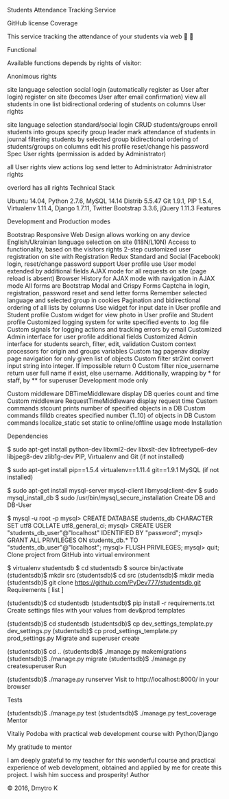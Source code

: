 Students Attendance Tracking Service

GitHub license Coverage


This service tracking the attendance of your students via web    :busts_in_silhouette: :eyes:


Functional

Available functions depends by rights of visitor:

Anonimous rights

site language selection
social login (automatically register as User after login)
register on site (becomes User after email confirmation)
view all students in one list
bidirectional ordering of students on columns
User rights

site language selection
standard/social login
CRUD students/groups
enroll students into groups
specify group leader
mark attendance of students in journal
filtering students by selected group
bidirectional ordering of students/groups on columns
edit his profile
reset/change his password
Spec User rights (permission is added by Administrator)

all User rights
view actions log
send letter to Administrator
Administrator rights

overlord has all rights
Technical Stack

Ubuntu 14.04, Python 2.7.6, MySQL 14.14 Distrib 5.5.47
Git 1.9.1, PIP 1.5.4, Virtualenv 1.11.4,
Django 1.7.11, Twitter Bootstrap 3.3.6, jQuery 1.11.3
Features

Development and Production modes

Bootstrap Responsive Web Design allows working on any device
English/Ukrainian language selection on site (I18N/L10N)
Access to functionality, based on the visitors rights
2-step customized user registration on site with Registration Redux
Standard and Social (Facebook) login, reset/change password support
User profile use User model extended by additional fields
AJAX mode for all requests on site (page reload is absent)
Browser History for AJAX mode with navigation in AJAX mode
All forms are Bootstrap Modal and Crispy Forms
Captcha in login, registration, password reset and send letter forms
Remember selected language and selected group in cookies
Pagination and bidirectional ordering of all lists by columns
Use widget for input date in User profile and Student profile
Custom widget for view photo in User profile and Student profile
Customized logging system for write specified events to .log file
Custom signals for logging actions and tracking errors by email
Customized Admin interface for user profile additional fields
Customized Admin interface for students search, filter, edit, validation
Custom context processors for origin and groups variables
Custom tag pagenav display page navigation for only given list of objects
Custom filter str2int convert input string into integer. If impossible return 0
Custom filter nice_username return user full name if exist, else username.
Additionally, wrapping by * for staff, by ** for superuser
Development mode only

Custom middleware DBTimeMiddleware display DB queries count and time
Custom middleware RequestTimeMiddleware display request time
Custom commands stcount prints number of specified objects in a DB
Custom commands filldb creates specified number (1..10) of objects in DB
Custom commands localize_static set static to online/offline usage mode
Installation

Dependencies

$ sudo apt-get install python-dev libxml2-dev libxslt-dev libfreetype6-dev libjpeg8-dev zlib1g-dev
PIP, Virtualenv and Git (if not installed)

$ sudo apt-get install pip==1.5.4 virtualenv==1.11.4 git==1.9.1
MySQL (if not installed)

$ sudo apt-get install mysql-server mysql-client libmysqlclient-dev
$ sudo mysql_install_db
$ sudo /usr/bin/mysql_secure_installation
Create DB and DB-User

$ mysql -u root -p
mysql> CREATE DATABASE students_db CHARACTER SET utf8 COLLATE utf8_general_ci;
mysql> CREATE USER "students_db_user"@"localhost" IDENTIFIED BY "password";
mysql> GRANT ALL PRIVILEGES ON students_db.* TO "students_db_user"@"localhost";
mysql> FLUSH PRIVILEGES;
mysql> quit;
Clone project from GitHub into virtual environment

$ virtualenv studentsdb
$ cd studentsdb
$ source bin/activate
(studentsdb)$ mkdir src
(studentsdb)$ cd src
(studentsdb)$ mkdir media
(studentsdb)$ git clone https://github.com/PyDev777/studentsdb.git
Requirements [ list ]

(studentsdb)$ cd studentsdb
(studentsdb)$ pip install -r requirements.txt
Create settings files with your values from dev&prod templates

(studentsdb)$ cd studentsdb
(studentsdb)$ cp dev_settings_template.py dev_settings.py
(studentsdb)$ cp prod_settings_template.py prod_settings.py
Migrate and superuser create

(studentsdb)$ cd ..
(studentsdb)$ ./manage.py makemigrations
(studentsdb)$ ./manage.py migrate
(studentsdb)$ ./manage.py createsuperuser
Run

(studentsdb)$ ./manage.py runserver
Visit to http://localhost:8000/ in your browser

Tests

(studentsdb)$ ./manage.py test
(studentsdb)$ ./manage.py test_coverage
Mentor

Vitaliy Podoba with practical web development course with Python/Django

My gratitude to mentor

I am deeply grateful to my teacher for this wonderful course and practical
experience of web development, obtained and applied by me for create this project.
I wish him success and prosperity!
Author

:copyright: 2016, Dmytro K
